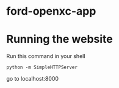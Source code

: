 ford-openxc-app
===============

# Running the website

Run this command in your shell

```
python -m SimpleHTTPServer
```

go to localhost:8000